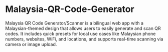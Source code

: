 # Malaysia-QR-Code-Generator
Malaysia QR Code Generator/Scanner is a bilingual web app with a Malaysian-themed design that allows users to easily generate and scan QR codes. It includes quick presets for local use cases like Malaysian phone numbers, websites, WiFi, and locations, and supports real-time scanning via camera or image upload.
